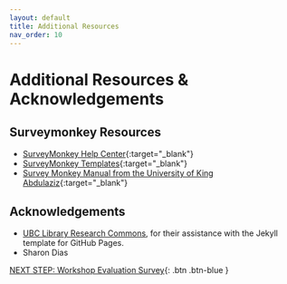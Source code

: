 ```yaml
---
layout: default
title: Additional Resources
nav_order: 10
---
```

# Additional Resources & Acknowledgements

## Surveymonkey Resources
- [SurveyMonkey Help Center](https://help.surveymonkey.com/en/?l=en_US&?ut_source3=megamenu){:target="_blank"}
- [SurveyMonkey Templates](https://www.surveymonkey.com/mp/survey-templates/?ut_source=header){:target="_blank"}
- [Survey Monkey Manual from the University of King Abdulaziz](https://www.kau.edu.sa/Files/0013287/Subjects/User%20Manual%20survey%20monkeyEN.pdf){:target="_blank"}
  
## Acknowledgements

- [UBC Library Research Commons](https://github.com/ubc-library-rc/), for their assistance with the Jekyll template for GitHub Pages.
- Sharon Dias

[NEXT STEP: Workshop Evaluation Survey](workshop-survey.html){: .btn .btn-blue }
